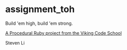 assignment_toh
==============

Build 'em high, build 'em strong.

[A Procedural Ruby project from the Viking Code School](http://www.vikingcodeschool.com)

Steven Li
